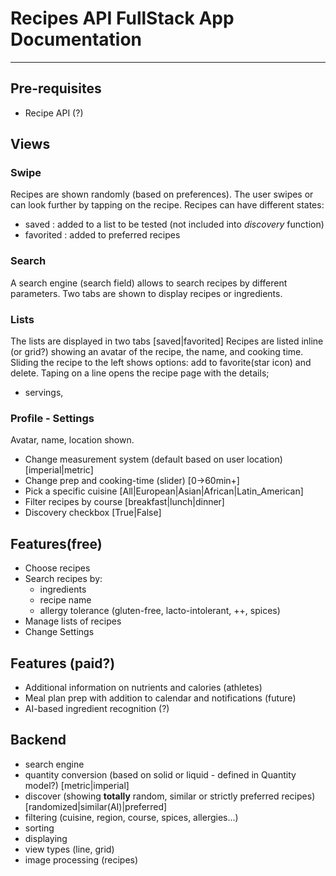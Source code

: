 # Recipes API FullStack App Documentation
--------------------
## Pre-requisites
* Recipe API (?)
## Views
### Swipe
Recipes are shown randomly (based on preferences). The user swipes or can look further by tapping on the recipe.
Recipes can have different states:
- saved     : added to a list to be tested (not included into *discovery* function)
- favorited : added to preferred recipes
### Search
A search engine (search field) allows to search recipes by different parameters.
Two tabs are shown to display recipes or ingredients.
### Lists
The lists are displayed in two tabs [saved|favorited]
Recipes are listed inline (or grid?) showing an avatar of the recipe, the name, and cooking time.
Sliding the recipe to the left shows options: add to favorite(star icon) and delete.
Taping on a line opens the recipe page with the details;
- servings, 
### Profile - Settings
Avatar, name, location shown.
- Change measurement system (default based on user location) [imperial|metric]
- Change prep and cooking-time (slider) [0->60min+]
- Pick a specific cuisine [All|European|Asian|African|Latin_American]
- Filter recipes by course [breakfast|lunch|dinner]
- Discovery checkbox [True|False]
## Features(free)
* Choose recipes
* Search recipes by:
  - ingredients
  - recipe name
  - allergy tolerance (gluten-free, lacto-intolerant, ++, spices)
* Manage lists of recipes
* Change Settings
## Features (paid?)
* Additional information on nutrients and calories (athletes)
* Meal plan prep with addition to calendar and notifications (future)
* AI-based ingredient recognition (?)
## Backend
* search engine
* quantity conversion (based on solid or liquid - defined in Quantity model?) [metric|imperial]
* discover (showing **totally** random, similar or strictly preferred recipes) [randomized|similar(AI)|preferred]
* filtering (cuisine, region, course, spices, allergies...)
* sorting
* displaying
* view types (line, grid)
* image processing (recipes)
